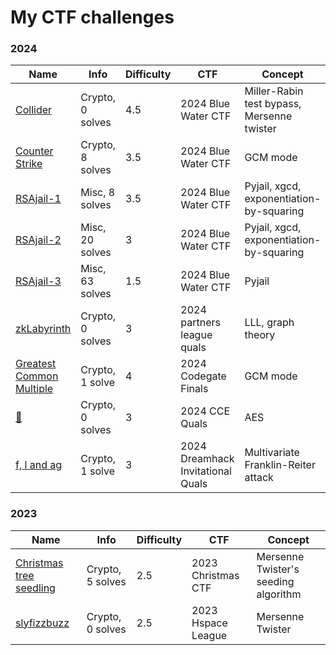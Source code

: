 # My CTF challenges

### 2024

|Name|Info|Difficulty|CTF|Concept|
|---|---|---|---|---|
|[Collider](https://github.com/soon-haari/my-ctf-challenges/blob/main/2024-bwctf/crypto/collider)|Crypto, 0 solves|4.5|2024 Blue Water CTF|Miller-Rabin test bypass, Mersenne twister|
|[Counter Strike](https://github.com/soon-haari/my-ctf-challenges/blob/main/2024-bwctf/crypto/counter_strike)|Crypto, 8 solves|3.5|2024 Blue Water CTF|GCM mode|
|[RSAjail-1](https://github.com/soon-haari/my-ctf-challenges/blob/main/2024-bwctf/misc/rsajail1)|Misc, 8 solves|3.5|2024 Blue Water CTF|Pyjail, xgcd, exponentiation-by-squaring|
|[RSAjail-2](https://github.com/soon-haari/my-ctf-challenges/blob/main/2024-bwctf/misc/rsajail2)|Misc, 20 solves|3|2024 Blue Water CTF|Pyjail, xgcd, exponentiation-by-squaring|
|[RSAjail-3](https://github.com/soon-haari/my-ctf-challenges/blob/main/2024-bwctf/misc/rsajail3)|Misc, 63 solves|1.5|2024 Blue Water CTF|Pyjail|
|[zkLabyrinth](https://github.com/soon-haari/my-ctf-challenges/blob/main/2024-partners-league-quals/crypto-zkLabyrinth)|Crypto, 0 solves|3|2024 partners league quals|LLL, graph theory|
|[Greatest Common Multiple](https://github.com/soon-haari/my-ctf-challenges/blob/main/2024-codegate/%5BCrypto%5D-%5BGreatest-Common-Multiple%5D)|Crypto, 1 solve|4|2024 Codegate Finals|GCM mode|
|[🔀](https://github.com/soon-haari/my-ctf-challenges/tree/main/2024-cce/%5BCrypto%5D-%5B%F0%9F%94%80%5D)|Crypto, 0 solves|3|2024 CCE Quals|AES|
|[f, l and ag](https://github.com/soon-haari/my-ctf-challenges/tree/main/2024-dreamhack-invitational/f%2C%20l%20and%20ag)|Crypto, 1 solve|3|2024 Dreamhack Invitational Quals|Multivariate Franklin-Reiter attack|

### 2023

|Name|Info|Difficulty|CTF|Concept|
|---|---|---|---|---|
|[Christmas tree seedling](https://github.com/soon-haari/my-ctf-challenges/tree/main/2023-xmas-ctf/Christmas%20tree%20seedling)|Crypto, 5 solves|2.5|2023 Christmas CTF|Mersenne Twister's seeding algorithm|
|[slyfizzbuzz](https://github.com/soon-haari/my-ctf-challenges/tree/main/2023-hspace-league/slyfizzbuzz)|Crypto, 0 solves|2.5|2023 Hspace League|Mersenne Twister|
